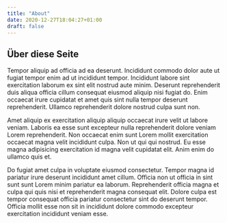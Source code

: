 ```yaml
---
title: "About"
date: 2020-12-27T18:04:27+01:00
draft: false
---
```


## Über diese Seite

Tempor aliquip ad officia ad ea deserunt. Incididunt commodo dolor aute ut fugiat tempor enim ad ut incididunt tempor. Incididunt labore sint exercitation laborum ex sint elit nostrud aute minim. Deserunt reprehenderit duis aliqua officia cillum consequat eiusmod aliquip nisi fugiat do. Enim occaecat irure cupidatat et amet quis sint nulla tempor deserunt reprehenderit. Ullamco reprehenderit dolore nostrud culpa sunt non.

Amet aliquip ex exercitation aliquip aliquip occaecat irure velit ut labore veniam. Laboris ea esse sunt excepteur nulla reprehenderit dolore veniam Lorem reprehenderit. Non occaecat enim sunt Lorem mollit exercitation occaecat magna velit incididunt culpa. Non ut qui qui nostrud. Eu esse magna adipisicing exercitation id magna velit cupidatat elit. Anim enim do ullamco quis et.

Do fugiat amet culpa in voluptate eiusmod consectetur. Tempor magna id pariatur irure deserunt incididunt amet cillum. Officia non ut officia in sint sunt sunt Lorem minim pariatur ea laborum. Reprehenderit officia magna et culpa qui quis nisi et reprehenderit magna consequat elit. Dolore culpa est tempor consequat officia pariatur consectetur sint do deserunt tempor. Officia mollit esse non sit in incididunt dolore commodo excepteur exercitation incididunt veniam esse.